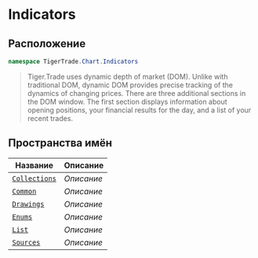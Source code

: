 
# Indicators
## Расположение
```csharp    
namespace TigerTrade.Chart.Indicators
```
> Tiger.Trade uses dynamic depth of market (DOM). Unlike with traditional DOM, dynamic DOM provides precise tracking of the dynamics of changing prices. There are three additional sections in the DOM window. The first section displays information about opening positions, your financial results for the day, and a list of your recent trades.


## Пространства имён
| Название | Описание |
| --- | --- |
| [`Collections`](./Indicators/Collections.md) | *Описание* |
| [`Common`](./Indicators/Common.md) | *Описание* |
| [`Drawings`](./Indicators/Drawings.md) | *Описание* |
| [`Enums`](./Indicators/Enums.md) | *Описание* |
| [`List`](./Indicators/List.md) | *Описание* |
| [`Sources`](./Indicators/Sources.md) | *Описание* |
